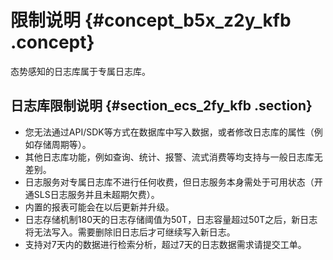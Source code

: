 # 限制说明 {#concept_b5x_z2y_kfb .concept}

态势感知的日志库属于专属日志库。

## 日志库限制说明 {#section_ecs_2fy_kfb .section}

-   您无法通过API/SDK等方式在数据库中写入数据，或者修改日志库的属性（例如存储周期等）。
-   其他日志库功能，例如查询、统计、报警、流式消费等均支持与一般日志库无差别。
-   日志服务对专属日志库不进行任何收费，但日志服务本身需处于可用状态（开通SLS日志服务并且未超期欠费）。
-   内置的报表可能会在以后更新并升级。
-   日志存储机制180天的日志存储阈值为50T，日志容量超过50T之后，新日志将无法写入。需要删除旧日志后才可继续写入新日志。
-   支持对7天内的数据进行检索分析，超过7天的日志数据需求请提交工单。

